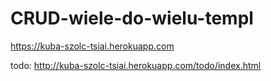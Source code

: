 # CRUD-wiele-do-wielu-templ

https://kuba-szolc-tsiai.herokuapp.com

todo: http://kuba-szolc-tsiai.herokuapp.com/todo/index.html
